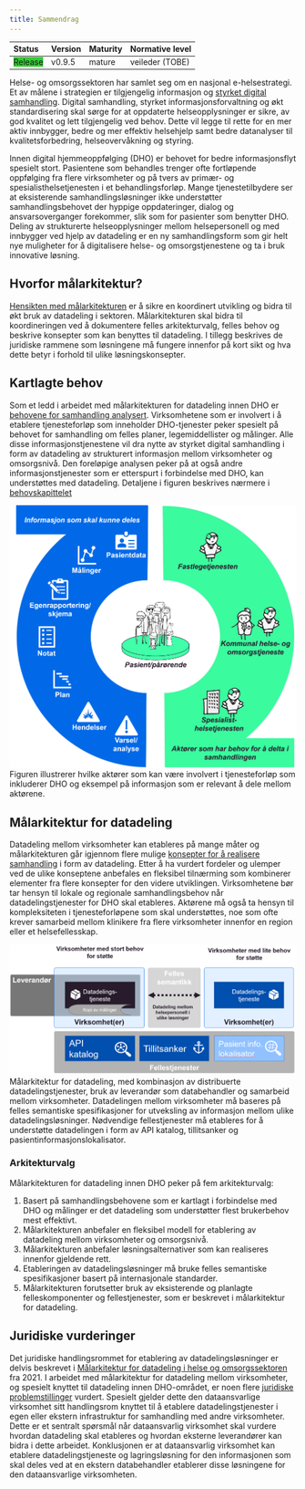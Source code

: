 ```yaml
---
title: Sammendrag
---
```


| Status | Version | Maturity | Normative level |
|:-------------|:------------------|:------|:-------|
| <span style="background-color:LimeGreen">Release</span> | v0.9.5 | mature | veileder (TOBE) |

Helse- og omsorgssektoren har samlet seg om en nasjonal e-helsestrategi. Et av målene i strategien er tilgjengelig informasjon og [styrket digital samhandling](https://www.ehelse.no/strategi/nasjonal-e-helsestrategi-for-helse-og-omsorgssektoren/mal-4-tilgjengelig-informasjon-og-styrket-samhandling). Digital samhandling, styrket informasjonsforvaltning og økt standardisering skal sørge for at oppdaterte helseopplysninger er sikre, av god kvalitet og lett tilgjengelig ved behov. Dette vil legge til rette for en mer aktiv innbygger, bedre og mer effektiv helsehjelp samt bedre datanalyser til kvalitetsforbedring, helseovervåkning og styring.  

Innen digital hjemmeoppfølging (DHO) er behovet for bedre informasjonsflyt spesielt stort. Pasientene som behandles trenger ofte fortløpende oppfølging fra flere virksomheter og på tvers av primær- og spesialisthelsetjenesten i et behandlingsforløp. Mange tjenestetilbydere ser at eksisterende samhandlingsløsninger ikke understøtter samhandlingsbehovet der hyppige oppdateringer, dialog og ansvarsoverganger forekommer, slik som for pasienter som benytter DHO. Deling av strukturerte helseopplysninger mellom helsepersonell og med innbygger ved hjelp av datadeling er en ny samhandlingsform som gir helt nye muligheter for å digitalisere helse- og omsorgstjenestene og ta i bruk innovative løsning.  

## Hvorfor målarkitektur?

[Hensikten med målarkitekturen](innledning/index.md#formalet-med-malarkitekturen) er å sikre en koordinert utvikling og bidra til økt bruk av datadeling i sektoren. Målarkitekturen skal bidra til koordineringen ved å dokumentere felles arkitekturvalg, felles behov og beskrive konsepter som kan benyttes til datadeling. I tillegg beskrives de juridiske rammene som løsningene må fungere innenfor på kort sikt og hva dette betyr i forhold til ulike løsningskonsepter.

## Kartlagte behov

Som et ledd i arbeidet med målarkitekturen for datadeling innen DHO er [behovene for samhandling analysert](behov/index.md). Virksomhetene som er involvert i å etablere tjenesteforløp som inneholder DHO-tjenester peker spesielt på behovet for samhandling om felles planer, legemiddellister og målinger. Alle disse informasjonstjenestene vil dra nytte av styrket digital samhandling i form av datadeling av strukturert informasjon mellom virksomheter og omsorgsnivå. Den foreløpige analysen peker på at også andre informasjonstjenester som er etterspurt i forbindelse med DHO, kan understøttes med datadeling. Detaljene i figuren beskrives nærmere i [behovskapittelet](behov/index.md#eksempel-pa-aktrer-og-samhandlingsbehov)


  [![Figur som viser eksempler på aktører og informasjon som skal kunne utveksles med datadeling. Illustrasjon.](img/veikart-DHO.png)](img/veikart-DHO.png)
  Figuren illustrerer hvilke aktører som kan være involvert i tjenesteforløp som inkluderer DHO og eksempel på informasjon som er relevant å dele mellom aktørene.


## Målarkitektur for datadeling

Datadeling mellom virksomheter kan etableres på mange måter og målarkitekturen går igjennom flere mulige [konsepter for å realisere samhandling](vedlegg/Konsepter-realisering.md) i form av datadeling. Etter å ha vurdert fordeler og ulemper ved de ulike konseptene anbefales en fleksibel tilnærming som kombinerer elementer fra flere konsepter for den videre utviklingen. Virksomhetene bør tar hensyn til lokale og regionale samhandlingsbehov når datadelingstjenester for DHO skal etableres. Aktørene må også ta hensyn til kompleksiteten i tjenesteforløpene som skal understøttes, noe som ofte krever samarbeid mellom klinikere fra flere virksomheter innenfor en region eller et helsefellesskap.  


  [![Figuren viser målarkitektur for datadeling. Illustrasjon.](img/malarkitektur.png)](img/malarkitektur.png)
  Målarkitektur for datadeling, med kombinasjon av distribuerte datadelingstjenester, bruk av leverandør som databehandler og samarbeid mellom virksomheter. Datadelingen mellom virksomheter må baseres på felles semantiske spesifikasjoner for utveksling av informasjon mellom ulike datadelingsløsninger. Nødvendige fellestjenester må etableres for å understøtte datadelingen i form av API katalog, tillitsanker og pasientinformasjonslokalisator.


### Arkitekturvalg

Målarkitekturen for datadeling innen DHO peker på fem arkitekturvalg:

1. Basert på samhandlingsbehovene som er kartlagt i forbindelse med DHO og målinger er det datadeling som understøtter flest brukerbehov mest effektivt.
2. Målarkitekturen anbefaler en fleksibel modell for etablering av datadeling mellom virksomheter og omsorgsnivå.
3. Målarkitekturen anbefaler løsningsalternativer som kan realiseres innenfor gjeldende rett.
4. Etableringen av datadelingsløsninger må bruke felles semantiske spesifikasjoner basert på internasjonale standarder.
5. Målarkitekturen forutsetter bruk av eksisterende og planlagte felleskomponenter og fellestjenester, som er beskrevet i målarkitektur for datadeling.

## Juridiske vurderinger

Det juridiske handlingsrommet for etablering av datadelingsløsninger er delvis beskrevet i [Målarkitektur for datadeling i helse og omsorgssektoren](https://www.ehelse.no/standardisering/standarder/malarkitektur-for-datadeling-i-helse-og-omsorgssektoren) fra 2021. I arbeidet med målarkitektur for datadeling mellom virksomheter, og spesielt knyttet til datadeling innen DHO-området, er noen flere [juridiske problemstillinger](juridisk/index.md) vurdert. Spesielt gjelder dette den dataansvarlige virksomhet sitt handlingsrom knyttet til å etablere datadelingstjenester i egen eller ekstern infrastruktur for samhandling med andre virksomheter. Dette er et sentralt spørsmål når dataansvarlig virksomhet skal vurdere hvordan datadeling skal etableres og hvordan eksterne leverandører kan bidra i dette arbeidet. Konklusjonen er at dataansvarlig virksomhet kan etablere datadelingstjeneste og lagringsløsning for den informasjonen som skal deles ved at en ekstern databehandler etablerer disse løsningene for den dataansvarlige virksomheten.  
